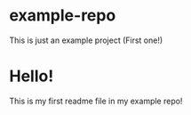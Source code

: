 # example-repo
This is just an example project (First one!)

# Hello!
This is my first readme file in my example repo!